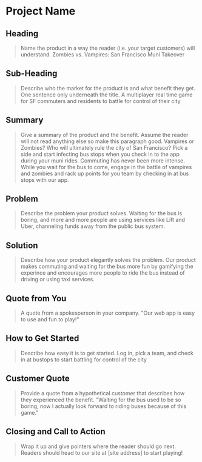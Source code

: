 # Project Name #

<!-- 
> This material was originally posted [here](http://www.quora.com/What-is-Amazons-approach-to-product-development-and-product-management). It is reproduced here for posterities sake.

There is an approach called "working backwards" that is widely used at Amazon. They work backwards from the customer, rather than starting with an idea for a product and trying to bolt customers onto it. While working backwards can be applied to any specific product decision, using this approach is especially important when developing new products or features.

For new initiatives a product manager typically starts by writing an internal press release announcing the finished product. The target audience for the press release is the new/updated product's customers, which can be retail customers or internal users of a tool or technology. Internal press releases are centered around the customer problem, how current solutions (internal or external) fail, and how the new product will blow away existing solutions.

If the benefits listed don't sound very interesting or exciting to customers, then perhaps they're not (and shouldn't be built). Instead, the product manager should keep iterating on the press release until they've come up with benefits that actually sound like benefits. Iterating on a press release is a lot less expensive than iterating on the product itself (and quicker!).

If the press release is more than a page and a half, it is probably too long. Keep it simple. 3-4 sentences for most paragraphs. Cut out the fat. Don't make it into a spec. You can accompany the press release with a FAQ that answers all of the other business or execution questions so the press release can stay focused on what the customer gets. My rule of thumb is that if the press release is hard to write, then the product is probably going to suck. Keep working at it until the outline for each paragraph flows. 

Oh, and I also like to write press-releases in what I call "Oprah-speak" for mainstream consumer products. Imagine you're sitting on Oprah's couch and have just explained the product to her, and then you listen as she explains it to her audience. That's "Oprah-speak", not "Geek-speak".

Once the project moves into development, the press release can be used as a touchstone; a guiding light. The product team can ask themselves, "Are we building what is in the press release?" If they find they're spending time building things that aren't in the press release (overbuilding), they need to ask themselves why. This keeps product development focused on achieving the customer benefits and not building extraneous stuff that takes longer to build, takes resources to maintain, and doesn't provide real customer benefit (at least not enough to warrant inclusion in the press release).
 -->
 
## Heading ##
  > Name the product in a way the reader (i.e. your target customers) will understand.
    Zombies vs. Vampires: San Francisco Muni Takeover

## Sub-Heading ##
  > Describe who the market for the product is and what benefit they get. One sentence only underneath the title.
    A multiplayer real time game for SF commuters and residents to battle for control of their city 
## Summary ##
  > Give a summary of the product and the benefit. Assume the reader will not read anything else so make this paragraph good.
    Vampires or Zombies? Who will ultimately rule the city of San Francisco? Pick a side and start infecting bus stops when you check in to the app during your muni rides. Commuting has never been more intense. While you wait for the bus to come, engage in the battle of vampires and zombies and rack up points for you team by checking in at bus stops with our app. 
## Problem ##
  > Describe the problem your product solves.
    Waiting for the bus is boring, and more and more people are using services like Lift and Uber, channeling funds away from the public bus system. 
## Solution ##
  > Describe how your product elegantly solves the problem.
    Our product makes commuting and waiting for the bus more fun by gamifying the experince and encourages more people to ride the bus instead of driving or using taxi services. 
## Quote from You ##
  > A quote from a spokesperson in your company.
    "Our web app is easy to use and fun to play!"
## How to Get Started ##
  > Describe how easy it is to get started.
    Log in, pick a team, and check in at bustops to start battling for control of the city
## Customer Quote ##
  > Provide a quote from a hypothetical customer that describes how they experienced the benefit.
    "Waiting for the bus used to be so boring, now I actually look forward to riding buses because of this game."
## Closing and Call to Action ##
  > Wrap it up and give pointers where the reader should go next.
    Readers should head to our site at [site address] to start playing! 